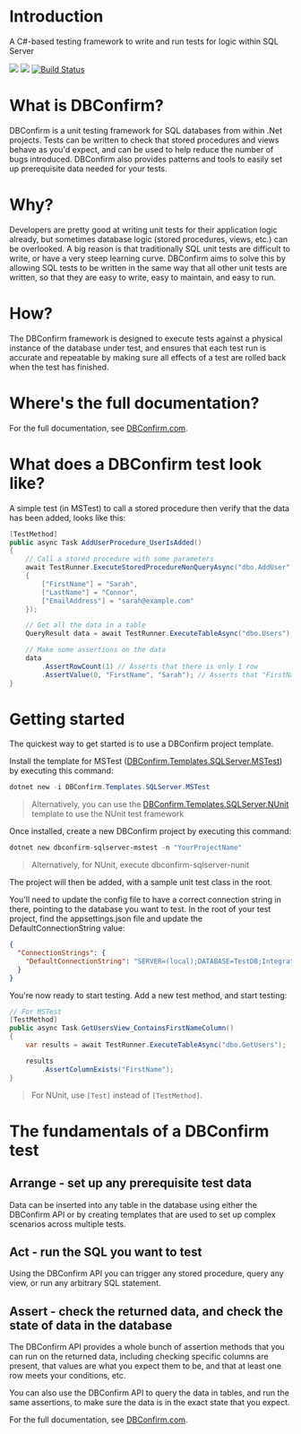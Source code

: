 # Introduction 
A C#-based testing framework to write and run tests for logic within SQL Server

[![](https://img.shields.io/nuget/v/DBConfirm.Core)](https://www.nuget.org/packages/DBConfirm.Core/)
[![](https://img.shields.io/nuget/dt/DBConfirm.Core)](https://www.nuget.org/packages/DBConfirm.Core/)
[![Build Status](https://dev.azure.com/bungalow64/Bungalow64.SqlTesting/_apis/build/status/Bungalow64.SqlTesting/Sprint-CI)](https://dev.azure.com/bungalow64/Bungalow64.SqlTesting/_build/latest?definitionId=1)

# What is DBConfirm?
DBConfirm is a unit testing framework for SQL databases from within .Net projects.  Tests can be written to check that stored procedures and views behave as you'd expect, and can be used to help reduce the number of bugs introduced.  DBConfirm also provides patterns and tools to easily set up prerequisite data needed for your tests.

# Why?
Developers are pretty good at writing unit tests for their application logic already, but sometimes database logic (stored procedures, views, etc.) can be overlooked.  A big reason is that traditionally SQL unit tests are difficult to write, or have a very steep learning curve.  DBConfirm aims to solve this by allowing SQL tests to be written in the same way that all other unit tests are written, so that they are easy to write, easy to maintain, and easy to run.

# How?
The DBConfirm framework is designed to execute tests against a physical instance of the database under test, and ensures that each test run is accurate and repeatable by making sure all effects of a test are rolled back when the test has finished.

# Where's the full documentation?

For the full documentation, see [DBConfirm.com](https://dbconfirm.com/).

# What does a DBConfirm test look like?
A simple test (in MSTest) to call a stored procedure then verify that the data has been added, looks like this:

```csharp
[TestMethod]
public async Task AddUserProcedure_UserIsAdded()
{
    // Call a stored procedure with some parameters
    await TestRunner.ExecuteStoredProcedureNonQueryAsync("dbo.AddUser", new DataSetRow
    {
        ["FirstName"] = "Sarah",
        ["LastName"] = "Connor",
        ["EmailAddress"] = "sarah@example.com"
    });

    // Get all the data in a table
    QueryResult data = await TestRunner.ExecuteTableAsync("dbo.Users");

    // Make some assertions on the data
    data
        .AssertRowCount(1) // Asserts that there is only 1 row
        .AssertValue(0, "FirstName", "Sarah"); // Asserts that "FirstName" is "Sarah" in the first row
}
```

# Getting started

The quickest way to get started is to use a DBConfirm project template.

Install the template for MSTest ([DBConfirm.Templates.SQLServer.MSTest](https://www.nuget.org/packages/DBConfirm.Templates.SQLServer.MSTest/)) by executing this command:

```powershell
dotnet new -i DBConfirm.Templates.SQLServer.MSTest
```

> Alternatively, you can use the [DBConfirm.Templates.SQLServer.NUnit](https://www.nuget.org/packages/DBConfirm.Templates.SQLServer.NUnit/) template to use the NUnit test framework

Once installed, create a new DBConfirm project by executing this command:

```powershell
dotnet new dbconfirm-sqlserver-mstest -n "YourProjectName"
```

> Alternatively, for NUnit, execute dbconfirm-sqlserver-nunit

The project will then be added, with a sample unit test class in the root.

You'll need to update the config file to have a correct connection string in there, pointing to the database you want to test.  In the root of your test project, find the appsettings.json file and update the DefaultConnectionString value:

```json
{
  "ConnectionStrings": {
    "DefaultConnectionString": "SERVER=(local);DATABASE=TestDB;Integrated Security=true;Connection Timeout=30;"
  }
}
```

You're now ready to start testing.  Add a new test method, and start testing:

```csharp
// For MSTest
[TestMethod]
public async Task GetUsersView_ContainsFirstNameColumn()
{
    var results = await TestRunner.ExecuteTableAsync("dbo.GetUsers");

    results
        .AssertColumnExists("FirstName");
}
```

> For NUnit, use `[Test]` instead of `[TestMethod]`.

# The fundamentals of a DBConfirm test

## Arrange - set up any prerequisite test data

Data can be inserted into any table in the database using either the DBConfirm API or by creating templates that are used to set up complex scenarios across multiple tests.

## Act - run the SQL you want to test

Using the DBConfirm API you can trigger any stored procedure, query any view, or run any arbitrary SQL statement.

## Assert - check the returned data, and check the state of data in the database

The DBConfirm API provides a whole bunch of assertion methods that you can run on the returned data, including checking specific columns are present, that values are what you expect them to be, and that at least one row meets your conditions, etc.

You can also use the DBConfirm API to query the data in tables, and run the same assertions, to make sure the data is in the exact state that you expect.

For the full documentation, see [DBConfirm.com](https://dbconfirm.com/).
